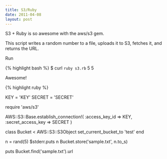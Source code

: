 ```yaml
---
title: S3/Ruby
date: 2011-04-08
layout: post
---
```


S3 + Ruby is so awesome with the aws/s3 gem.

This script writes a random number to a file, uploads it to S3, fetches it, and returns the URL.

Run

{% highlight bash %}
$ curl `ruby s3.rb`
5
5

Awesome!


{% highlight ruby %}

KEY = 'KEY'
SECRET = 'SECRET'

require 'aws/s3'

AWS::S3::Base.establish_connection!(
  :access_key_id => KEY,
  :secret_access_key => SECRET
)


class Bucket < AWS::S3::S3Object
  set_current_bucket_to 'test'
end

n = rand(5)
$stderr.puts n
Bucket.store('sample.txt', n.to_s)

puts Bucket.find('sample.txt').url